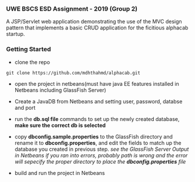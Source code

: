 ### UWE BSCS ESD Assignment - 2019 (Group 2)
A JSP/Servlet web application demonstrating the use of the MVC design pattern that implements a basic CRUD application for the ficitious alphacab startup.

### Getting Started

- clone the repo
```
git clone https://github.com/mdhthahmd/alphacab.git
```

- open the project in netbeans(must have java EE features installed in Netbeans including GlassFish Server)

- Create a JavaDB from Netbeans and setting user, password, databse and port

- run the **db.sql file** commands to set up the newly created database, **make sure the correct db is selected**

- copy **dbconfig.sample.properties** to the GlassFish directory and rename it to **dbconfig.properties**, and edit the fields to match up the database you created in previous step. *see the GlassFish Server Output in Netbeans if you ran into errors, probably path is wrong and the error will sepecify the proper directory to place the **dbconfig.properties** file*
  
- build and run the project in Netbeans
